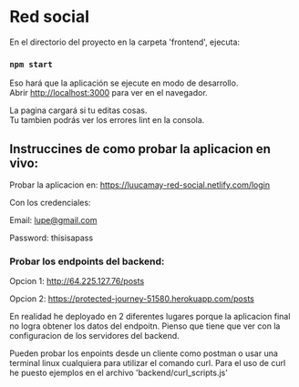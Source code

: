 # Red social

En el directorio del proyecto en la carpeta 'frontend', ejecuta:

### `npm start`

Eso hará que la aplicación se ejecute en modo de desarrollo. <br />
Abrir [http://localhost:3000](http://localhost:3000) para ver en el navegador.

La pagina cargará si tu editas cosas.<br />
Tu tambien podrás ver los errores lint en la consola.

## Instruccines de como probar la aplicacion en vivo:
Probar la aplicacion en:
https://luucamay-red-social.netlify.com/login

Con los credenciales:

Email: lupe@gmail.com

Password: thisisapass

### Probar los endpoints del backend:
Opcion 1: http://64.225.127.76/posts

Opcion 2: https://protected-journey-51580.herokuapp.com/posts

En realidad he deployado en 2 diferentes lugares porque la aplicacion final no logra obtener los datos del endpoitn. Pienso que tiene que ver con la configuracion de los servidores del backend.

Pueden probar los enpoints desde un cliente como postman o usar una terminal linux cualquiera para utilizar el comando curl. Para el uso de curl he puesto ejemplos en el archivo 'backend/curl_scripts.js'

